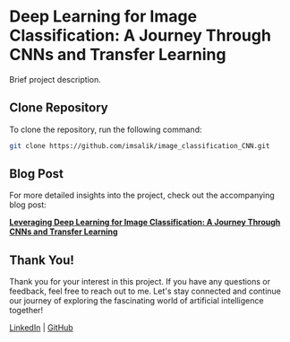 # Deep Learning for Image Classification: A Journey Through CNNs and Transfer Learning

Brief project description.

## Clone Repository

To clone the repository, run the following command:
```bash
git clone https://github.com/imsalik/image_classification_CNN.git
```

## Blog Post

For more detailed insights into the project, check out the accompanying blog post:

[**Leveraging Deep Learning for Image Classification: A Journey Through CNNs and Transfer Learning**](link-to-medium-blog)

## Thank You!

Thank you for your interest in this project. If you have any questions or feedback, feel free to reach out to me. Let's stay connected and continue our journey of exploring the fascinating world of artificial intelligence together!

[LinkedIn](https://www.linkedin.com/in/msaliksalam/) | [GitHub](https://github.com/imsalik)

